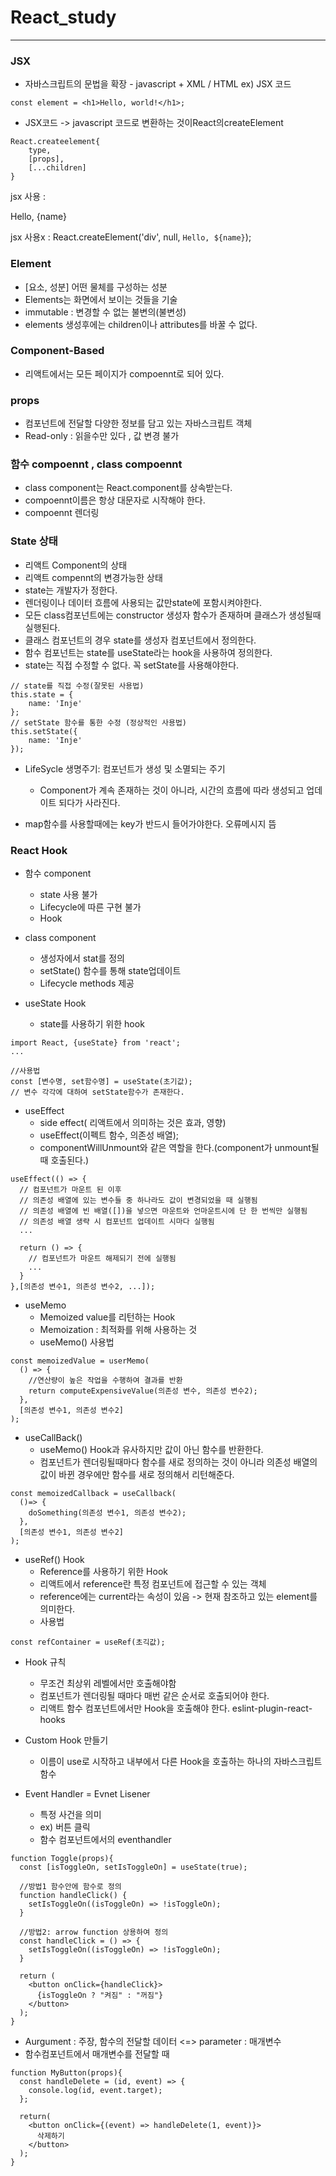 # React_study

<hr/>

### JSX

- 자바스크립트의 문법을 확장 - javascript + XML / HTML
  ex) JSX 코드

```
const element = <h1>Hello, world!</h1>;
```

- JSX코드 -> javascript 코드로 변환하는 것이React의createElement

```
React.createelement{
    type,
    [props],
    [...children]
}
```

jsx 사용 : <div>Hello, {name} </div>

jsx 사용x : React.createElement('div', null, `Hello, ${name}`);

### Element

- [요소, 성분] 어떤 물체를 구성하는 성분
- Elements는 화면에서 보이는 것들을 기술
- immutable : 변경할 수 없는 불변의(불변성)
- elements 생성후에는 children이나 attributes를 바꿀 수 없다.

### Component-Based

- 리액트에서는 모든 페이지가 compoennt로 되어 있다.

### props

- 컴포넌트에 전달할 다양한 정보를 담고 있는 자바스크립트 객체
- Read-only : 읽을수만 있다 , 값 변경 불가

### 함수 compoennt , class compoennt

- class component는 React.component를 상속받는다.
- compoennt이름은 항상 대문자로 시작해야 한다.
- compoennt 렌더링

### State 상태

- 리액트 Component의 상태
- 리액트 compennt의 변경가능한 상태
- state는 개발자가 정한다.
- 렌더링이나 데이터 흐름에 사용되는 값만state에 포함시켜야한다.
- 모든 class컴포넌트에는 constructor 생성자 함수가 존재하며
  클래스가 생성될때 실행된다.
- 클래스 컴포넌트의 경우 state를 생성자 컴포넌트에서 정의한다.
- 함수 컴포넌트는 state를 useState라는 hook을 사용하여 정의한다.
- state는 직접 수정할 수 없다. 꼭 setState를 사용해야한다.

```
// state를 직접 수정(잘못된 사용법)
this.state = {
    name: 'Inje'
};
// setState 함수를 통한 수정 (정상적인 사용법)
this.setState({
    name: 'Inje'
});
```

- LifeSycle 생명주기: 컴포넌트가 생성 및 소멸되는 주기

  - Component가 계속 존재하는 것이 아니라, 시간의 흐름에 따라 생성되고 업데이트 되다가 사라진다.

- map함수를 사용할때에는 key가 반드시 들어가야한다. 오류메시지 뜸

### React Hook
- 함수 component
  - state 사용 불가
  - Lifecycle에 따른 구현 불가
  - Hook

- class component
  - 생성자에서 stat를 정의
  - setState() 함수를 통해 state업데이트
  - Lifecycle methods 제공

- useState Hook
  - state를 사용하기 위한 hook
```
import React, {useState} from 'react';
...

//사용법
const [변수명, set함수명] = useState(초기값);
// 변수 각각에 대하여 setState함수가 존재한다.
```

- useEffect
  - side effect( 리액트에서 의미하는 것은 효과, 영향)
  - useEffect(이펙트 함수, 의존성 배열);
  - componentWillUnmount와 같은 역할을 한다.(component가 unmount될 때 호출된다.)
```
useEffect(() => {
  // 컴포넌트가 마운트 된 이후
  // 의존성 배열에 있는 변수들 중 하나라도 값이 변경되었을 때 실행됨
  // 의존성 배열에 빈 배열([])을 넣으면 마운트와 언마운트시에 단 한 번씩만 실행됨
  // 의존성 배열 생략 시 컴포넌트 업데이트 시마다 실행됨
  ...
  
  return () => {
    // 컴포넌트가 마운트 해제되기 전에 실행됨
    ...
  }
},[의존성 변수1, 의존성 변수2, ...]);
```

- useMemo
  - Memoized value를 리턴하는 Hook
  - Memoization : 최적화를 위해 사용하는 것
  - useMemo() 사용법
```
const memoizedValue = userMemo(
  () => {
    //연산량이 높은 작업을 수행하여 결과를 반환
    return computeExpensiveValue(의존성 변수, 의존성 변수2);
  },
  [의존성 변수1, 의존성 변수2]
);
```

- useCallBack()
  - useMemo() Hook과 유사하지만 값이 아닌 함수를 반환한다.
  - 컴포넌트가 렌더링될때마다 함수를 새로 정의하는 것이 아니라 의존성 배열의 값이 바뀐 경우에만 함수를 새로 정의해서 리턴해준다.

```
const memoizedCallback = useCallback(
  ()=> {
    doSomething(의존성 변수1, 의존성 변수2);
  },
  [의존성 변수1, 의존성 변수2]
); 
```

- useRef() Hook
  - Reference를 사용하기 위한 Hook
  - 리액트에서 reference란 특정 컴포넌트에 접근할 수 있는 객체
  - reference에는 current라는 속성이 있음 -> 현재 참조하고 있는 element를 의미한다.
  - 사용법
```
const refContainer = useRef(초긱값);
```

- Hook 규칙
  - 무조건 최상위 레벨에서만 호출해야함
  - 컴포넌트가 렌더링될 때마다 매번 같은 순서로 호출되어야 한다.
  - 리액트 함수 컴포넌트에서만 Hook을 호출해야 한다.
eslint-plugin-react-hooks

- Custom Hook 만들기
  - 이름이 use로 시작하고 내부에서 다른 Hook을 호출하는 하나의 자바스크립트 함수
  
- Event Handler = Evnet Lisener
  - 특정 사건을 의미
  - ex) 버튼 클릭
  - 함수 컴포넌트에서의 eventhandler
```
function Toggle(props){
  const [isToggleOn, setIsToggleOn] = useState(true);

  //방법1 함수안에 함수로 정의
  function handleClick() {
    setIsToggleOn((isToggleOn) => !isToggleOn);
  }

  //방법2: arrow function 상용하여 정의
  const handleClick = () => {
    setIsToggleOn((isToggleOn) => !isToggleOn);
  }

  return (
    <button onClick={handleClick}>
      {isToggleOn ? "켜짐" : "꺼짐"}
    </button>
  );
}
```

- Aurgument : 주장, 함수의 전달할 데이터 <=> parameter : 매개변수
- 함수컴포넌트에서 매개변수를 전달할 때
```
function MyButton(props){
  const handleDelete = (id, event) => {
    console.log(id, event.target);
  };

  return(
    <button onClick={(event) => handleDelete(1, event)}>
      삭제하기
    </button>
  );
}
```
